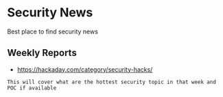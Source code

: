 # Security News

Best place to find security news

## Weekly Reports
- https://hackaday.com/category/security-hacks/
```
This will cover what are the hottest security topic in that week and POC if available
```
